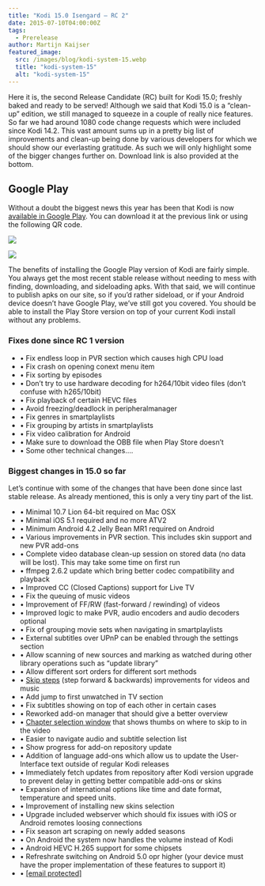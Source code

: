 ```yaml
---
title: "Kodi 15.0 Isengard – RC 2"
date: 2015-07-10T04:00:00Z
tags:
  - Prerelease
author: Martijn Kaijser
featured_image:
  src: /images/blog/kodi-system-15.webp
  title: "kodi-system-15"
  alt: "kodi-system-15"
---
```


Here it is, the second Release Candidate (RC) built for Kodi 15.0; freshly baked and ready to be served! Although we said that Kodi 15.0 is a “clean-up” edition, we still managed to squeeze in a couple of really nice features. So far we had around 1080 code change requests which were included since Kodi 14.2. This vast amount sums up in a pretty big list of improvements and clean-up being done by various developers for which we should show our everlasting gratitude. As such we will only highlight some of the bigger changes further on. Download link is also provided at the bottom.

## Google Play

Without a doubt the biggest news this year has been that Kodi is now [available in Google Play](https://play.google.com/store/apps/details?id=org.xbmc.kodi). You can download it at the previous link or using the following QR code.

[![](https://developer.android.com/images/brand/en_generic_rgb_wo_45.webp)](https://play.google.com/store/apps/details?id=org.xbmc.kodi)

[![](https://chart.googleapis.com/chart?cht=qr&chs=100x100&choe=UTF-8&chld=H|0&chl=https://goo.gl/gvJKBI)](https://play.google.com/store/apps/details?id=org.xbmc.kodi)

The benefits of installing the Google Play version of Kodi are fairly simple. You always get the most recent stable release without needing to mess with finding, downloading, and sideloading apks. With that said, we will continue to publish apks on our site, so if you’d rather sideload, or if your Android device doesn’t have Google Play, we’ve still got you covered. You should be able to install the Play Store version on top of your current Kodi install without any problems.

### Fixes done since RC 1 version

- • Fix endless loop in PVR section which causes high CPU load
- • Fix crash on opening conext menu item
- • Fix sorting by episodes
- • Don’t try to use hardware decoding for h264/10bit video files (don’t confuse with h265/10bit)
- • Fix playback of certain HEVC files
- • Avoid freezing/deadlock in peripheralmanager
- • Fix genres in smartplaylists
- • Fix grouping by artists in smartplaylists
- • Fix video calibration for Android
- • Make sure to download the OBB file when Play Store doesn’t
- • Some other technical changes….

### Biggest changes in 15.0 so far

Let’s continue with some of the changes that have been done since last stable release. As already mentioned, this is only a very tiny part of the list.

- • Minimal 10.7 Lion 64-bit required on Mac OSX
- • Minimal iOS 5.1 required and no more ATV2
- • Minimum Android 4.2 Jelly Bean MR1 required on Android
- • Various improvements in PVR section. This includes skin support and new PVR add-ons
- • Complete video database clean-up session on stored data (no data will be lost). This may take some time on first run
- • ffmpeg 2.6.2 update which bring better codec compatibility and playback
- • Improved CC (Closed Captions) support for Live TV
- • Fix the queuing of music videos
- • Improvement of FF/RW (fast-forward / rewinding) of videos
- • Improved logic to make PVR, audio encoders and audio decoders optional
- • Fix of grouping movie sets when navigating in smartplaylists
- • External subtitles over UPnP can be enabled through the settings section
- • Allow scanning of new sources and marking as watched during other library operations such as “update library”
- • Allow different sort orders for different sort methods
- • [Skip steps](https://www.youtube.com/watch?v=2QrhphxMJCQ) (step forward & backwards) improvements for videos and music
- • Add jump to first unwatched in TV section
- • Fix subtitles showing on top of each other in certain cases
- • Reworked add-on manager that should give a better overview
- • [Chapter selection window](https://www.youtube.com/watch?v=5wn4KIJcHNI) that shows thumbs on where to skip to in the video
- • Easier to navigate audio and subtitle selection list
- • Show progress for add-on repository update
- • Addition of language add-ons which allow us to update the User-Interface text outside of regular Kodi releases
- • Immediately fetch updates from repository after Kodi version upgrade to prevent delay in getting better compatible add-ons or skins
- • Expansion of international options like time and date format, temperature and speed units.
- • Improvement of installing new skins selection
- • Upgrade included webserver which should fix issues with iOS or Android remotes loosing connections
- • Fix season art scraping on newly added seasons
- • On Android the system now handles the volume instead of Kodi
- • Android HEVC H.265 support for some chipsets
- • Refreshrate switching on Android 5.0 opr higher (your device must have the proper implementation of these features to support it)
- • [[email protected]](/cdn-cgi/l/email-protection)
